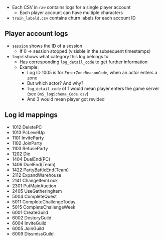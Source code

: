 - Each CSV in `raw` contains logs for a single player account
  - Each player account can have multiple characters
- `train_labeld.csv` contains churn labels for each account ID

## Player account logs

- `session` shows the ID of a session
  - If 0 => session stopped (visisble in the subsequent timestamps)
- `logid` shows what category this log belongs to
  - Has corresponding `log_detail_code` to get further information
  - Example:
    - Log ID 1005 is for `EnterZoneReasonCode`, when an actor enters a zone
    - But which actor? And why?
    - `log_detail_code` of 1 would mean player enters the game server (see `BnS_logSchema_Code.csv`)
    - And 3 would mean player got revided

## Log id mappings

- 1012 DeletePC
- 1013 PcLevelUp
- 1101 InviteParty
- 1102 JoinParty
- 1103 RefuseParty
- 1202 Die
- 1404 DuelEnd(PC)
- 1406 DuelEnd(Team)
- 1422 PartyBattleEnd(Team)
- 2112 ExpandWarehouse
- 2141 ChangeItemLook
- 2301 PutMainAuction
- 2405 UseGatheringItem
- 5004 CompleteQuest
- 5011 CompleteChallengeToday
- 5015 CompleteChallengeWeek
- 6001 CreateGuild
- 6002 DestoryGuild
- 6004 InviteGuild
- 6005 JoinGuild
- 6009 DissmissGuild
